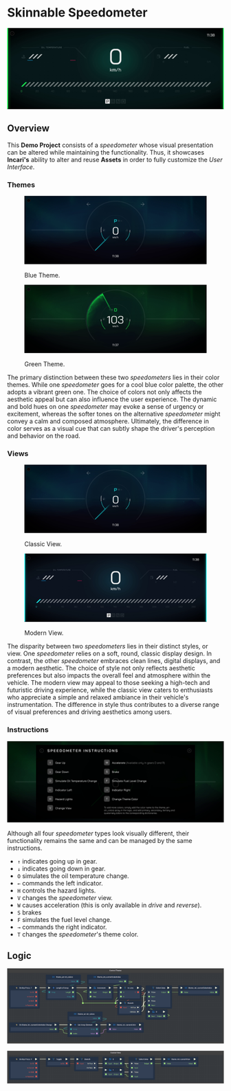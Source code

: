# Skinnable Speedometer

![](../.gitbook/assets/demoskinnable/greenmodern.png)

## Overview

This **Demo Project** consists of a *speedometer* whose visual presentation can be altered while maintaining the functionality. Thus, it showcases **Incari's** ability to alter and reuse **Assets** in order to fully customize the *User Interface*.

### Themes

<div>
<figure><img src="../.gitbook/assets/demoskinnable/bluetheme.png" alt=""><figcaption><p>Blue Theme.</p></figcaption></figure>
<figure><img src="../.gitbook/assets/demoskinnable/greentheme.png" alt=""><figcaption><p>Green Theme.</p></figcaption></figure>
</div>

The primary distinction between these two *speedometers* lies in their color themes. While one *speedometer* goes for a cool blue color palette, the other adopts a vibrant green one. The choice of colors not only affects the aesthetic appeal but can also influence the user experience. The dynamic and bold hues on one *speedometer* may evoke a sense of urgency or excitement, whereas the softer tones on the alternative *speedometer* might convey a calm and composed atmosphere. Ultimately, the difference in color serves as a visual cue that can subtly shape the driver's perception and behavior on the road.


### Views

<div>
<figure><img src="../.gitbook/assets/demoskinnable/bluetheme.png" alt=""><figcaption><p>Classic View.</p></figcaption></figure>
<figure><img src="../.gitbook/assets/demoskinnable/bluemodern.png" alt=""><figcaption><p>Modern View.</p></figcaption></figure>
</div>


The disparity between two *speedometers* lies in their distinct styles, or view. One *speedometer* relies on a soft, round, classic display design. In contrast, the other *speedometer* embraces clean lines, digital displays, and a modern aesthetic. The choice of style not only reflects aesthetic preferences but also impacts the overall feel and atmosphere within the vehicle. The modern view may appeal to those seeking a high-tech and futuristic driving experience, while the classic view caters to enthusiasts who appreciate a simple and relaxed ambiance in their vehicle's instrumentation. The difference in style thus contributes to a diverse range of visual preferences and driving aesthetics among users.

### Instructions

![](../.gitbook/assets/demoskinnable/instructions.png)

Although all four *speedometer* types look visually different, their functionality remains the same and can be managed by the same instructions. 

* `↑` indicates going up in gear.
* `↓` indicates going down in gear.
* `O` simulates the oil temperature change.
* `←` commands the left indicator.
* `H` controls the hazard lights.
* `V` changes the *speedometer* view.
* `W` causes acceleration (this is only available in *drive* and *reverse*).
* `S` brakes
* `F` simulates the fuel level change.
* `→` commands the right indicator.
* `T` changes the *speedometer*'s theme color.

## Logic

![Logic that Changes the Speedometer's Theme.](../.gitbook/assets/controlthemeimage.png)

![Logic that Changes the Speedometer's View.](../.gitbook/assets/controlviewimage.png)
